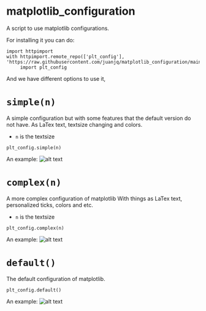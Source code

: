# matplotlib_configuration
A script to use matplotlib configurations.

For installing it you can do:

```
import httpimport
with httpimport.remote_repo(['plt_config'], 'https://raw.githubusercontent.com/juanjq/matplotlib_configuration/main'):
     import plt_config 
```

And we have different options to use it,

# `simple(n)`
A simple configuration but with some features that the default version do not have. As LaTex text, textsize changing and colors.

* `n` is the textsize
 
```plt_config.simple(n)```

An example:
![alt text](https://github.com/juanjq/matplotlib_configuration/blob/main/data/simple.png?raw=true)


# `complex(n)`
A more complex configuration of matplotlib With things as LaTex text, personalized ticks, colors and etc.

* `n` is the textsize
 
```plt_config.complex(n)```

An example:
![alt text](https://github.com/juanjq/matplotlib_configuration/blob/main/data/complex.png?raw=true)

# `default()`
The default configuration of matplotlib.
 
```plt_config.default()```

An example:
![alt text](https://github.com/juanjq/matplotlib_configuration/blob/main/data/default.png?raw=true)

